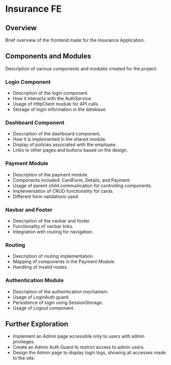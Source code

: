 # Insurance FE

## Overview
Brief overview of the frontend made for the Insurance Application.

## Components and Modules
Description of various components and modules created for the project.

### Login Component
- Description of the login component.
- How it interacts with the AuthService.
- Usage of HttpClient module for API calls.
- Storage of login information in the database.

### Dashboard Component
- Description of the dashboard component.
- How it is implemented in the shared module.
- Display of policies associated with the employee.
- Links to other pages and buttons based on the design.

### Payment Module
- Description of the payment module.
- Components included: CardForm, Details, and Payment.
- Usage of parent-child communication for controlling components.
- Implementation of CRUD functionality for cards.
- Different form validations used.

### Navbar and Footer
- Description of the navbar and footer.
- Functionality of navbar links.
- Integration with routing for navigation.

### Routing
- Description of routing implementation.
- Mapping of components in the Payment Module.
- Handling of invalid routes.

### Authentication Module
- Description of the authentication mechanism.
- Usage of LoginAuth guard.
- Persistence of login using SessionStorage.
- Usage of Logout component.

## Further Exploration
  - Implement an Admin page accessible only to users with admin privileges.
  - Create an Admin Auth Guard to restrict access to admin users.
  - Design the Admin page to display login logs, showing all accesses made to the site.

